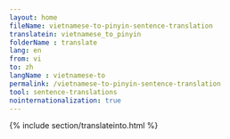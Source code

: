 ```yaml
---
layout: home
fileName: vietnamese-to-pinyin-sentence-translation
translatein: vietnamese_to_pinyin
folderName : translate
lang: en
from: vi
to: zh
langName : vietnamese-to
permalink: /vietnamese-to-pinyin-sentence-translation
tool: sentence-translations
nointernationalization: true
---
```

{% include section/translateinto.html %}

